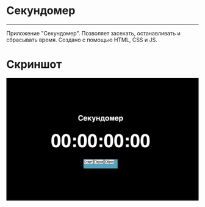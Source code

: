# Секундомер
___
Приложение "Секундомер". Позволяет засекать, останавливать и сбрасывать время. Создано с помощью HTML, CSS и JS.

# Скриншот

![Watch!](./img/Screenshot%20at%20Mar%2028%2017-26-52.png)